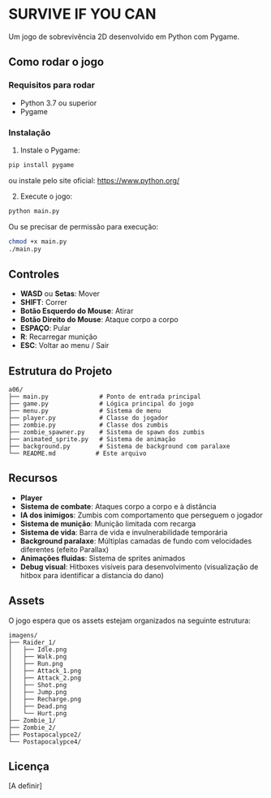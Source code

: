 # SURVIVE IF YOU CAN

Um jogo de sobrevivência 2D desenvolvido em Python com Pygame.

## Como rodar o jogo

### Requisitos para rodar
- Python 3.7 ou superior
- Pygame

### Instalação
1. Instale o Pygame:
```bash
pip install pygame
```
ou instale pelo site oficial: https://www.python.org/

2. Execute o jogo:
```bash
python main.py
```

Ou se precisar de permissão para execução:
```bash
chmod +x main.py
./main.py
```

## Controles

- **WASD** ou **Setas**: Mover
- **SHIFT**: Correr
- **Botão Esquerdo do Mouse**: Atirar
- **Botão Direito do Mouse**: Ataque corpo a corpo
- **ESPAÇO**: Pular
- **R**: Recarregar munição
- **ESC**: Voltar ao menu / Sair

## Estrutura do Projeto

```
a06/
├── main.py              # Ponto de entrada principal
├── game.py              # Lógica principal do jogo
├── menu.py              # Sistema de menu
├── player.py            # Classe do jogador
├── zombie.py            # Classe dos zumbis
├── zombie_spawner.py    # Sistema de spawn dos zumbis
├── animated_sprite.py   # Sistema de animação
├── background.py        # Sistema de background com paralaxe
└── README.md           # Este arquivo
```

## Recursos

- **Player** 
- **Sistema de combate**: Ataques corpo a corpo e à distância
- **IA dos inimigos**: Zumbis com comportamento que perseguem o jogador
- **Sistema de munição**: Munição limitada com recarga
- **Sistema de vida**: Barra de vida e invulnerabilidade temporária
- **Background paralaxe**: Múltiplas camadas de fundo com velocidades diferentes (efeito Parallax)
- **Animações fluidas**: Sistema de sprites animados
- **Debug visual**: Hitboxes visíveis para desenvolvimento (visualização de hitbox para identificar a distancia do dano)

## Assets

O jogo espera que os assets estejam organizados na seguinte estrutura:
```
imagens/
├── Raider_1/
│   ├── Idle.png
│   ├── Walk.png
│   ├── Run.png
│   ├── Attack_1.png
│   ├── Attack_2.png
│   ├── Shot.png
│   ├── Jump.png
│   ├── Recharge.png
│   ├── Dead.png
│   └── Hurt.png
├── Zombie_1/
├── Zombie_2/
├── Postapocalypce2/
└── Postapocalypce4/
```

## Licença

[A definir]
